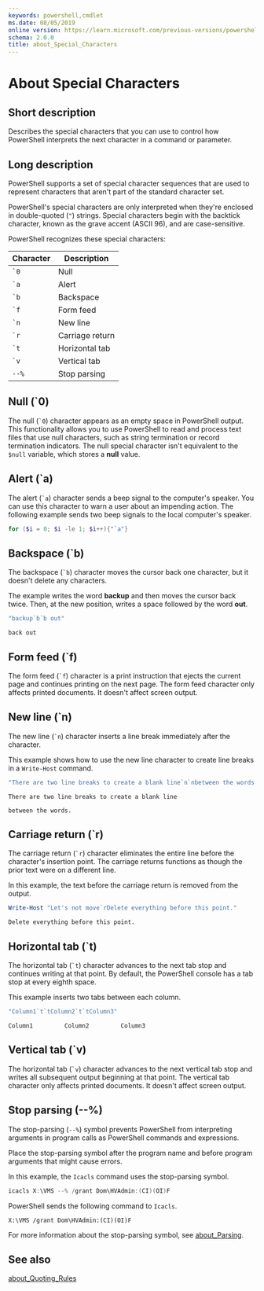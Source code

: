 ```yaml
---
keywords: powershell,cmdlet
ms.date: 08/05/2019
online version: https://learn.microsoft.com/previous-versions/powershell/module/microsoft.powershell.core/about/about_special_characters?view=powershell-4.0&WT.mc_id=ps-gethelp
schema: 2.0.0
title: about_Special_Characters
---
```


# About Special Characters

## Short description

Describes the special characters that you can use to control how PowerShell
interprets the next character in a command or parameter.

## Long description

PowerShell supports a set of special character sequences that are used to
represent characters that aren't part of the standard character set.

PowerShell's special characters are only interpreted when they're enclosed in
double-quoted (`"`) strings. Special characters begin with the backtick
character, known as the grave accent (ASCII 96), and are case-sensitive.

PowerShell recognizes these special characters:

| Character | Description             |
| --------- | ----------------------- |
| `` `0 ``  | Null                    |
| `` `a ``  | Alert                   |
| `` `b ``  | Backspace               |
| `` `f ``  | Form feed               |
| `` `n ``  | New line                |
| `` `r ``  | Carriage return         |
| `` `t ``  | Horizontal tab          |
| `` `v ``  | Vertical tab            |
| `--%`     | Stop parsing            |

## Null (`0)

The null (`` `0 ``) character appears as an empty space in PowerShell output.
This functionality allows you to use PowerShell to read and process text files
that use null characters, such as string termination or record termination
indicators. The null special character isn't equivalent to the `$null`
variable, which stores a **null** value.

## Alert (`a)

The alert (`` `a ``) character sends a beep signal to the computer's speaker.
You can use this character to warn a user about an impending action. The
following example sends two beep signals to the local computer's speaker.

```powershell
for ($i = 0; $i -le 1; $i++){"`a"}
```

## Backspace (`b)

The backspace (`` `b ``) character moves the cursor back one character, but it
doesn't delete any characters.

The example writes the word **backup** and then moves the cursor back twice.
Then, at the new position, writes a space followed by the word **out**.

```powershell
"backup`b`b out"
```

```Output
back out
```

## Form feed (`f)

The form feed (`` `f ``) character is a print instruction that ejects the
current page and continues printing on the next page. The form feed character
only affects printed documents. It doesn't affect screen output.

## New line (`n)

The new line (`` `n ``) character inserts a line break immediately after the
character.

This example shows how to use the new line character to create line breaks in a
`Write-Host` command.

```powershell
"There are two line breaks to create a blank line`n`nbetween the words."
```

```Output
There are two line breaks to create a blank line

between the words.
```

## Carriage return (`r)

The carriage return (`` `r ``) character eliminates the entire line before the
character's insertion point. The carriage returns functions as though the prior
text were on a different line.

In this example, the text before the carriage return is removed from the
output.

```powershell
Write-Host "Let's not move`rDelete everything before this point."
```

```Output
Delete everything before this point.
```

## Horizontal tab (`t)

The horizontal tab (`` `t ``) character advances to the next tab stop and
continues writing at that point. By default, the PowerShell console has a tab
stop at every eighth space.

This example inserts two tabs between each column.

```powershell
"Column1`t`tColumn2`t`tColumn3"
```

```Output
Column1         Column2         Column3
```

## Vertical tab (`v)

The horizontal tab (`` `v ``) character advances to the next vertical tab stop
and writes all subsequent output beginning at that point. The vertical tab
character only affects printed documents. It doesn't affect screen output.

## Stop parsing  (--%)

The stop-parsing (`--%`) symbol prevents PowerShell from interpreting arguments
in program calls as PowerShell commands and expressions.

Place the stop-parsing symbol after the program name and before program
arguments that might cause errors.

In this example, the `Icacls` command uses the stop-parsing symbol.

```powershell
icacls X:\VMS --% /grant Dom\HVAdmin:(CI)(OI)F
```

PowerShell sends the following command to `Icacls`.

```Output
X:\VMS /grant Dom\HVAdmin:(CI)(OI)F
```

For more information about the stop-parsing symbol, see [about_Parsing](about_Parsing.md).

## See also

[about_Quoting_Rules](about_Quoting_Rules.md)
